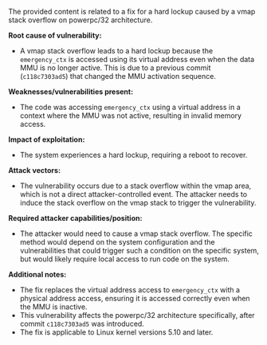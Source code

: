 The provided content is related to a fix for a hard lockup caused by a vmap stack overflow on powerpc/32 architecture.

**Root cause of vulnerability:**

- A vmap stack overflow leads to a hard lockup because the `emergency_ctx` is accessed using its virtual address even when the data MMU is no longer active. This is due to a previous commit (`c118c7303ad5`) that changed the MMU activation sequence.

**Weaknesses/vulnerabilities present:**

- The code was accessing `emergency_ctx` using a virtual address in a context where the MMU was not active, resulting in invalid memory access.

**Impact of exploitation:**

- The system experiences a hard lockup, requiring a reboot to recover.

**Attack vectors:**

- The vulnerability occurs due to a stack overflow within the vmap area, which is not a direct attacker-controlled event. The attacker needs to induce the stack overflow on the vmap stack to trigger the vulnerability.

**Required attacker capabilities/position:**

- The attacker would need to cause a vmap stack overflow. The specific method would depend on the system configuration and the vulnerabilities that could trigger such a condition on the specific system, but would likely require local access to run code on the system.

**Additional notes:**
- The fix replaces the virtual address access to `emergency_ctx` with a physical address access, ensuring it is accessed correctly even when the MMU is inactive.
- This vulnerability affects the powerpc/32 architecture specifically, after commit `c118c7303ad5` was introduced.
- The fix is applicable to Linux kernel versions 5.10 and later.
